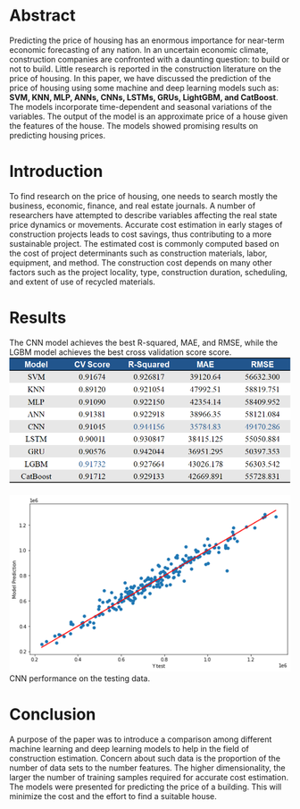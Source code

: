 # Abstract
Predicting the price of housing has an enormous importance for near-term economic forecasting of any nation. In an uncertain economic climate, construction companies are confronted with a daunting question: to build or not to build. Little research is reported in the construction literature on the price of housing. In this paper, we have discussed the prediction of the price of housing using some machine and deep learning models such as: **SVM, KNN, MLP, ANNs, CNNs, LSTMs, GRUs, LightGBM, and CatBoost**. The models incorporate time-dependent and seasonal variations of the variables. The output of the model is an approximate price of a house given the features of the house. The models showed promising results on predicting housing prices.

# Introduction
To find research on the price of housing, one needs to search mostly the business, economic, finance, and real estate journals. A number of researchers have attempted to describe variables affecting the real state price dynamics or movements. Accurate cost estimation in early stages of construction projects leads to cost savings, thus contributing to a more sustainable project. The estimated cost is commonly computed based on the cost of project determinants such as construction materials, labor, equipment, and method. The construction cost depends on many other factors such as the project locality, type, construction duration, scheduling, and extent of use of recycled materials.

# Results
The CNN model achieves the best R-squared, MAE, and RMSE, while the LGBM model achieves the best cross validation score score.
<img  src="Images/Results.png"/>

<img  src="Images/CNN performance on the testing data.png"/>
CNN performance on the testing data.

# Conclusion
A purpose of the paper was to introduce a comparison among different machine learning and deep learning models to help in the field of construction estimation. Concern about such data is the proportion of the number of data sets to the number features. The higher dimensionality, the larger the number of training samples required for accurate cost estimation. The models were presented for predicting the price of a building. This will minimize the cost and the effort to find a suitable house. 
